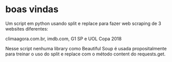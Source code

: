 # boas vindas

Um script em python usando split e replace para fazer web scraping de 3 websites diferentes:

climaagora.com.br, imdb.com, G1 SP e UOL Copa 2018

Nesse script nenhuma library como Beautiful Soup é usada propositalmente para treinar o uso do split e replace com o método content do requests.get.
